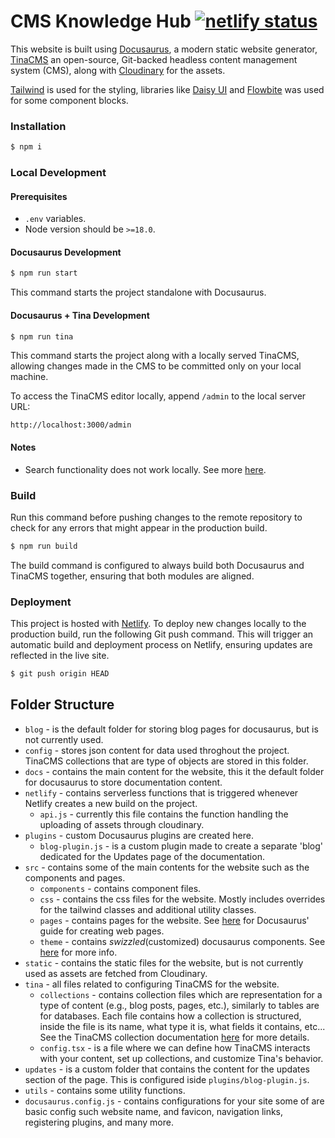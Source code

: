 # CMS Knowledge Hub [![netlify status][netlify-image]][netlify-url]

[netlify-image]: https://api.netlify.com/api/v1/badges/6f887127-4ed0-465b-b0c1-381de3614fc9/deploy-status
[netlify-url]: https://app.netlify.com/sites/betmgm-manila-cms-docs/deploys

This website is built using [Docusaurus](https://docusaurus.io/), a modern static website generator, [TinaCMS](https://tina.io/) an open-source, Git-backed headless content management system (CMS), along with [Cloudinary](https://cloudinary.com/) for the assets.

[Tailwind](https://tailwindcss.com/) is used for the styling, libraries like [Daisy UI](https://daisyui.com/) and [Flowbite](https://flowbite.com/blocks/) was used for some component blocks.

### Installation

```bash
$ npm i
```

### Local Development

#### Prerequisites

- `.env` variables.
- Node version should be `>=18.0`.

#### Docusaurus Development

```bash
$ npm run start
```

This command starts the project standalone with Docusaurus.

#### Docusaurus + Tina Development

```bash
$ npm run tina
```

This command starts the project along with a locally served TinaCMS, allowing changes made in the CMS to be committed only on your local machine.

To access the TinaCMS editor locally, append `/admin` to the local server URL:

```
http://localhost:3000/admin
```

#### Notes

- Search functionality does not work locally. See more [here](https://github.com/praveenn77/docusaurus-lunr-search).

### Build

Run this command before pushing changes to the remote repository to check for any errors that might appear in the production build.

```bash
$ npm run build
```

The build command is configured to always build both Docusaurus and TinaCMS together, ensuring that both modules are aligned.

### Deployment

This project is hosted with [Netlify](https://www.netlify.com/). To deploy new changes locally to the production build, run the following Git push command. This will trigger an automatic build and deployment process on Netlify, ensuring updates are reflected in the live site.

```bash
$ git push origin HEAD
```

## Folder Structure

- `blog` - is the default folder for storing blog pages for docusaurus, but is not currently used.
- `config` - stores json content for data used throghout the project. TinaCMS collections that are type of objects are stored in this folder.
- `docs` - contains the main content for the website, this it the default folder for docusaurus to store documentation content.
- `netlify` - contains serverless functions that is triggered whenever Netlify creates a new build on the project.
  - `api.js` - currently this file contains the function handling the uploading of assets through cloudinary.
- `plugins` - custom Docusaurus plugins are created here.
  - `blog-plugin.js` - is a custom plugin made to create a separate 'blog' dedicated for the Updates page of the documentation.
- `src` - contains some of the main contents for the website such as the components and pages.
  - `components` - contains component files.
  - `css` - contains the css files for the website. Mostly includes overrides for the tailwind classes and additional utility classes.
  - `pages` - contains pages for the website. See [here](https://docusaurus.io/docs/creating-pages) for Docusaurus' guide for creating web pages.
  - `theme` - contains _swizzled_(customized) docusaurus components. See [here](https://docusaurus.io/docs/swizzling) for more info.
- `static` - contains the static files for the website, but is not currently used as assets are fetched from Cloudinary.
- `tina` - all files related to configuring TinaCMS for the website.
  - `collections` - contains collection files which are representation for a type of content (e.g., blog posts, pages, etc.), similarly to tables are for databases. Each file contains how a collection is structured, inside the file is its name, what type it is, what fields it contains, etc... See the TinaCMS collection documentation [here](https://tina.io/docs/reference/collections/) for more details.
  - `config.tsx` - is a file where we can define how TinaCMS interacts with your content, set up collections, and customize Tina's behavior.
- `updates` - is a custom folder that contains the content for the updates section of the page. This is configured iside `plugins/blog-plugin.js`.
- `utils` - contains some utility functions.
- `docusaurus.config.js` - contains configurations for your site some of are basic config such website name, and favicon, navigation links, registering plugins, and many more.
